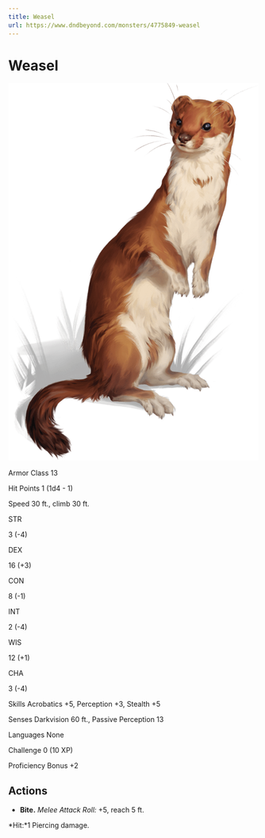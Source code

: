 ```yaml
---
title: Weasel
url: https://www.dndbeyond.com/monsters/4775849-weasel
---
```


# Weasel

![Weasel](weasel.png)

Armor Class
13

Hit Points
1
(1d4 - 1)

Speed
30 ft., climb 30 ft.

STR

3
(-4)

DEX

16
(+3)

CON

8
(-1)

INT

2
(-4)

WIS

12
(+1)

CHA

3
(-4)

Skills
Acrobatics +5, Perception +3, Stealth +5

Senses
Darkvision 60 ft., Passive Perception 13

Languages
None

Challenge
0 (10 XP)

Proficiency Bonus
+2

## Actions

* **Bite.** *Melee Attack Roll:* +5, reach 5 ft.

*Hit:*1 Piercing damage.